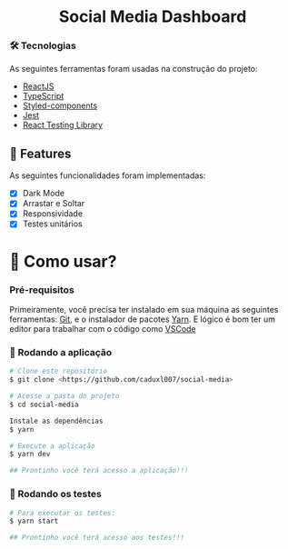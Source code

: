 <h1 align="center">Social Media Dashboard</h1>

### 🛠 Tecnologias

As seguintes ferramentas foram usadas na construção do projeto:  

- [ReactJS](https://pt-br.reactjs.org/)
- [TypeScript](https://www.typescriptlang.org/) 
- [Styled-components](https://styled-components.com/)
- [Jest](https://jestjs.io/pt-BR/)
- [React Testing Library](https://testing-library.com/docs/react-testing-library/intro/)

## 👀 Features

As seguintes funcionalidades foram implementadas:

- [x] Dark Mode
- [x] Arrastar e Soltar
- [x] Responsividade
- [x] Testes unitários

<h1>📱 Como usar? </h1> 

### Pré-requisitos

Primeiramente, você precisa ter instalado em sua máquina as seguintes ferramentas:
[Git](https://git-scm.com), e o instalador de pacotes [Yarn](https://yarnpkg.com/). 
E lógico é bom ter um editor para trabalhar com o código como [VSCode](https://code.visualstudio.com/)

### 🎲 Rodando a aplicação

```bash
# Clone este repositório
$ git clone <https://github.com/caduxl007/social-media>

# Acesse a pasta do projeto 
$ cd social-media

Instale as dependências 
$ yarn

# Execute a aplicação
$ yarn dev

## Prontinho você terá acesso a aplicação!!! 
```

### 🚀 Rodando os testes

```bash
# Para executar os testes:
$ yarn start

## Prontinho você terá acesso aos testes!!! 
```
